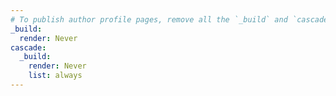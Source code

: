 ```yaml
---
# To publish author profile pages, remove all the `_build` and `cascade` settings below.
_build:
  render: Never
cascade:
  _build:
    render: Never
    list: always
---
```

